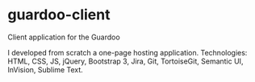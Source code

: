 # guardoo-client
Client application for the Guardoo

I developed from scratch a one-page hosting application.
Technologies: HTML, CSS, JS, jQuery, Bootstrap 3, Jira, Git, TortoiseGit, Semantic UI, InVision, Sublime Text.
